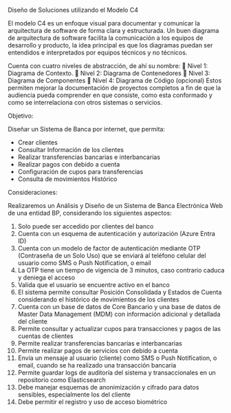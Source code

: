 Diseño de Soluciones utilizando el Modelo C4

El modelo C4 es un enfoque visual para documentar y comunicar la arquitectura de software de forma clara y estructurada. 
Un buen diagrama de arquitectura de software facilita la comunicación a los equipos de desarrollo y producto, la idea principal es que los diagramas puedan ser entendidos e interpretados por equipos técnicos y no técnicos.

Cuenta con cuatro niveles de abstracción, de ahí su nombre:
	Nivel 1: Diagrama de Contexto. 
	Nivel 2: Diagrama de Contenedores
	Nivel 3: Diagrama de Componentes
	Nivel 4: Diagrama de Código (opcional)
Estos permiten mejorar la documentación de proyectos completos a fin de que la audiencia pueda comprender en que consiste, como esta conformado y como se interrelaciona con otros sistemas o servicios.


 
Objetivo:

Diseñar un Sistema de Banca por internet, que permita:

*	Crear clientes
*	Consultar Información de los clientes
*	Realizar transferencias bancarias e interbancarias
*	Realizar pagos con debido a cuenta
*	Configuración de cupos para transferencias
*	Consulta de movimientos Histórico


Consideraciones:

Realizaremos un Análisis y Diseño de un Sistema de Banca Electrónica Web de una entidad BP, considerando los siguientes aspectos:
1.	Solo puede ser accedido por clientes del banco
2.	Cuenta con un esquema de autenticación y autorización (Azure Entra ID)
3.	Cuenta con un modelo de factor de autenticación mediante OTP (Contraseña de un Solo Uso) que se enviará al teléfono celular del usuario como SMS o Push Notification, o email
4.	La OTP tiene un tiempo de vigencia de 3 minutos, caso contrario caduca y deniega el acceso
5.	Valida que el usuario se encuentre activo en el banco
6.	El sistema permite consultar Posición Consolidada y Estados de Cuenta considerando el histórico de movimientos de los clientes
7.	Cuenta con un base de datos de Core Bancario y una base de datos de Master Data Management (MDM) con información adicional y detallada del cliente
8.	Permite consultar y actualizar cupos para transacciones y pagos de las cuentas de clientes
9.	Permite realizar transferencias bancarias e interbancarias
10.	Permite realizar pagos de servicios con debido a cuenta
11.	Envía un mensaje al usuario (cliente) como SMS o Push Notification, o email, cuando se ha realizado una transacción bancaria
12.	Permite guardar logs de auditoría del sistema y transaccionales en un repositorio como Elasticsearch
13.	Debe manejar esquemas de anonimización y cifrado para datos sensibles, especialmente los del cliente
14.	Debe permitir el registro y uso de acceso biométrico
